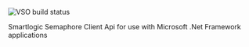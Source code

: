 ![VSO build status](https://smartlogicvso.visualstudio.com/_apis/public/build/definitions/86c4d2f5-f6a1-49ee-80ea-892ba9863df0/14/badge)

Smartlogic Semaphore Client Api for use with Microsoft .Net Framework applications
